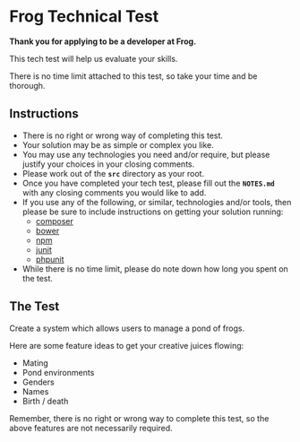 # Frog Technical Test

**Thank you for applying to be a developer at Frog.**

This tech test will help us evaluate your skills.

There is no time limit attached to this test, so take your time and be thorough.

## Instructions

- There is no right or wrong way of completing this test.
- Your solution may be as simple or complex you like.
- You may use any technologies you need and/or require, but please justify your choices in your closing comments.
- Please work out of the **`src`** directory as your root.
- Once you have completed your tech test, please fill out the **`NOTES.md`** with any closing comments you would like to add.
- If you use any of the following, or similar, technologies and/or tools, then please be sure to include instructions on getting your solution running:
    - [composer](https://getcomposer.org/)
    - [bower](http://bower.io/)
    - [npm](https://www.npmjs.com/)
    - [junit](http://junit.org/)
    - [phpunit](https://phpunit.de/)
- While there is no time limit, please do note down how long you spent on the test.

## The Test

Create a system which allows users to manage a pond of frogs.

Here are some feature ideas to get your creative juices flowing:

- Mating
- Pond environments
- Genders
- Names
- Birth / death

Remember, there is no right or wrong way to complete this test, so the above features are not necessarily required.
